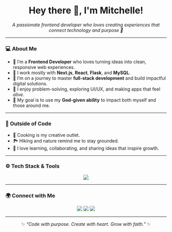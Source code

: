 <!-- 💫 Mitchelle's GitHub Profile README -->

<h1 align="center">Hey there 👋, I'm Mitchelle!</h1>

<p align="center">
  <em>A passionate frontend developer who loves creating experiences that connect technology and purpose 🌸</em>
</p>

---

### 💻 About Me
- 🎨 I’m a **Frontend Developer** who loves turning ideas into clean, responsive web experiences.  
- 🧩 I work mostly with **Next.js**, **React**, **Flask**, and **MySQL**.  
- 🚀 I’m on a journey to master **full-stack development** and build impactful digital solutions.  
- 🧠 I enjoy problem-solving, exploring UI/UX, and making apps that feel _alive_.  
- 🙏 My goal is to use my **God-given ability** to impact both myself and those around me.

---

### 🌿 Outside of Code
- 🍳 Cooking is my creative outlet.  
- 🏞️ Hiking and nature remind me to stay grounded.  
- 💬 I love learning, collaborating, and sharing ideas that inspire growth.

---

### ⚙️ Tech Stack & Tools
<p align="center">
  <img src="https://skillicons.dev/icons?i=nextjs,react,js,python,flask,mysql,html,css,tailwind,git,github,vscode" />
</p>

---

### 🌍 Connect with Me
<p align="center">
  <a href="mailto:mitchellkoech31@gmail.com"><img src="https://img.shields.io/badge/Email-D14836?style=for-the-badge&logo=gmail&logoColor=white" /></a>
  <a href="https://www.linkedin.com/in/mitchelle-koech-082850237/"><img src="https://img.shields.io/badge/LinkedIn-0A66C2?style=for-the-badge&logo=linkedin&logoColor=white" /></a>
  <a href="https://mitchelle-koech.vercel.app/"><img src="https://img.shields.io/badge/Portfolio-000000?style=for-the-badge&logo=vercel&logoColor=white" /></a>
</p>

---

<p align="center">
  ✨ <em>“Code with purpose. Create with heart. Grow with faith.”</em> ✨
</p>
